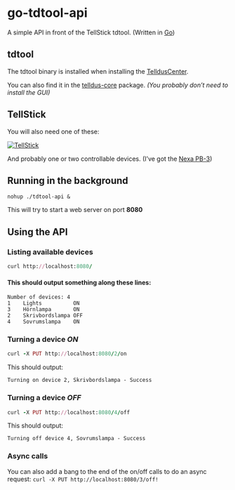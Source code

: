 go-tdtool-api
=============
A simple API in front of the TellStick tdtool. (Written in [Go](http://golang.org/))

## tdtool

The tdtool binary is installed when installing the [TelldusCenter](http://www.telldus.se/products/nativesoftware).

You can also find it in the [telldus-core](https://github.com/telldus/telldus/tree/master/telldus-core) package.
_(You probably don’t need to install the GUI)_

## TellStick

You will also need one of these:

[![TellStick](http://www.telldus.se/img/img_start_product_tellstick.jpg)](http://www.telldus.se/products/tellstick)

And probably one or two controllable devices. (I’ve got the [Nexa PB-3](http://www.nexa.se/PB3Ny3packsjalvlarande.htm))

## Running in the background

    nohup ./tdtool-api &

This will try to start a web server on port **8080**

## Using the API

### Listing available devices
```ruby
curl http://localhost:8080/
```
#### This should output something along these lines:

    Number of devices: 4
    1    Lights          ON
    3    Hörnlampa       ON
    2    Skrivbordslampa OFF
    4    Sovrumslampa    ON

### Turning a device _ON_
```ruby
curl -X PUT http://localhost:8080/2/on
```

This should output:

    Turning on device 2, Skrivbordslampa - Success

### Turning a device _OFF_
```ruby
curl -X PUT http://localhost:8080/4/off
```

This should output:

    Turning off device 4, Sovrumslampa - Success

### Async calls

You can also add a bang to the end of the on/off calls to do an
async request: `curl -X PUT http://localhost:8080/3/off!`
